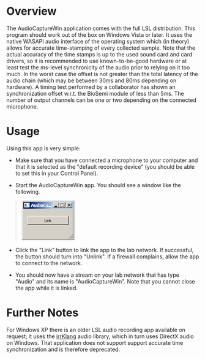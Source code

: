 # Overview

The AudioCaptureWin application comes with the full LSL distribution. This program should work out of the box on Windows Vista or later. It uses the native WASAPI audio interface of the operating system which (in theory) allows for accurate time-stamping of every collected sample. Note that the actual accuracy of the time stamps is up to the used sound card and card drivers, so it is recommended to use known-to-be-good hardware or at least test the ms-level synchronicity of the audio prior to relying on it too much. In the worst case the offset is not greater than the total latency of the audio chain (which may be between 30ms and 80ms depending on hardware). A timing test performed by a collaborator has shown an synchronization offset w.r.t. the BioSemi module of less than 5ms. The number of output channels can be one or two depending on the connected microphone.

# Usage
Using this app is very simple:

  * Make sure that you have connected a microphone to your computer and that it is selected as the "default recording device" (you should be able to set this in your Control Panel).

  * Start the AudioCaptureWin app. You should see a window like the following.
> ![audiocapturewin.png](audiocapturewin.png)

  * Click the "Link" button to link the app to the lab network. If successful, the button should turn into "Unlink". If a firewall complains, allow the app to connect to the network.

  * You should now have a stream on your lab network that has type "Audio" and its name is "AudioCaptureWin". Note that you cannot close the app while it is linked.


# Further Notes
For Windows XP there is an older LSL audio recording app available on request; it uses the [irrKlang](http://www.ambiera.com/irrklang/) audio library, which in turn uses DirectX audio on Windows. That application does not support support accurate time synchronization and is therefore deprecated.
